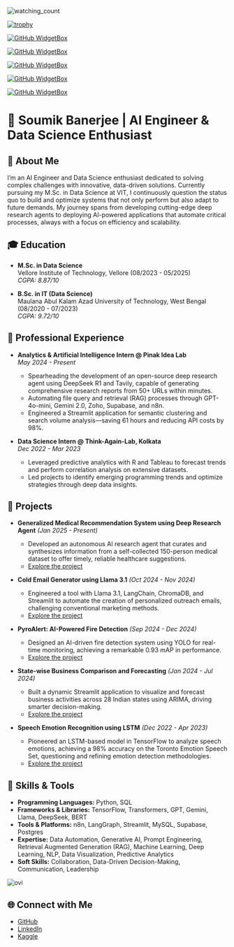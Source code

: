 <img src="https://komarev.com/ghpvc/?username=Soumiksb06&color=brightgreen" alt="watching_count" />

[![trophy](https://github-profile-trophy.vercel.app/?username=Soumiksb06)](https://github.com/ryo-ma/github-profile-trophy)

[![GitHub WidgetBox](https://github-widgetbox.vercel.app/api/skills?languages=python,sql,r)](https://github.com/Jurredr/github-widgetbox)

[![GitHub WidgetBox](https://github-widgetbox.vercel.app/api/skills?software=vscode,cursor,docker)](https://github.com/Jurredr/github-widgetbox)

[![GitHub WidgetBox](https://github-widgetbox.vercel.app/api/skills?tools=git,n8n,langgraph,supabase,streamlit,jupyter,mysql,postgres)](https://github.com/Jurredr/github-widgetbox)

[![GitHub WidgetBox](https://github-widgetbox.vercel.app/api/skills?libraries=transformers,tensorflow,bert,deepseek)](https://github.com/Jurredr/github-widgetbox)

[![GitHub WidgetBox](https://github-widgetbox.vercel.app/api/skills?frameworks=streamlit)](https://github.com/Jurredr/github-widgetbox)


# 🚀 Soumik Banerjee | AI Engineer & Data Science Enthusiast

## 🌟 About Me
I’m an AI Engineer and Data Science enthusiast dedicated to solving complex challenges with innovative, data-driven solutions. Currently pursuing my M.Sc. in Data Science at VIT, I continuously question the status quo to build and optimize systems that not only perform but also adapt to future demands. My journey spans from developing cutting-edge deep research agents to deploying AI-powered applications that automate critical processes, always with a focus on efficiency and scalability.

## 🎓 Education
- **M.Sc. in Data Science**  
  Vellore Institute of Technology, Vellore (08/2023 - 05/2025)  
  *CGPA: 8.87/10*

- **B.Sc. in IT (Data Science)**  
  Maulana Abul Kalam Azad University of Technology, West Bengal (08/2020 - 07/2023)  
  *CGPA: 9.72/10*

## 💼 Professional Experience
- **Analytics & Artificial Intelligence Intern @ Pinak Idea Lab**  
  *May 2024 - Present*  
  - Spearheading the development of an open-source deep research agent using DeepSeek R1 and Tavily, capable of generating comprehensive research reports from 50+ URLs within minutes.
  - Automating file query and retrieval (RAG) processes through GPT-4o-mini, Gemini 2.0, Zoho, Supabase, and n8n.
  - Engineered a Streamlit application for semantic clustering and search volume analysis—saving 61 hours and reducing API costs by 98%.

- **Data Science Intern @ Think-Again-Lab, Kolkata**  
  *Dec 2022 - Mar 2023*  
  - Leveraged predictive analytics with R and Tableau to forecast trends and perform correlation analysis on extensive datasets.
  - Led projects to identify emerging programming trends and optimize strategies through deep data insights.

## 🚀 Projects
- **Generalized Medical Recommendation System using Deep Research Agent** *(Jan 2025 - Present)*  
  - Developed an autonomous AI research agent that curates and synthesizes information from a self-collected 150-person medical dataset to offer timely, reliable healthcare suggestions.  
  - [Explore the project]([https://github.com/Soumiksb06/MediBot-Deep-Research])

- **Cold Email Generator using Llama 3.1** *(Oct 2024 - Nov 2024)*  
  - Engineered a tool with Llama 3.1, LangChain, ChromaDB, and Streamlit to automate the creation of personalized outreach emails, challenging conventional marketing methods.  
  - [Explore the project](https://github.com/Soumiksb06/Cold-Email-Generator)

- **PyroAlert: AI-Powered Fire Detection** *(Sep 2024 - Dec 2024)*  
  - Designed an AI-driven fire detection system using YOLO for real-time monitoring, achieving a remarkable 0.93 mAP in performance.  
  - [Explore the project](https://github.com/Soumiksb06/PyroAlert)

- **State-wise Business Comparison and Forecasting** *(Jan 2024 - Jul 2024)*  
  - Built a dynamic Streamlit application to visualize and forecast business activities across 28 Indian states using ARIMA, driving smarter decision-making.  
  - [Explore the project](https://github.com/Soumiksb06/Business-Comparison-and-Forecasting)

- **Speech Emotion Recognition using LSTM** *(Dec 2022 - Apr 2023)*  
  - Pioneered an LSTM-based model in TensorFlow to analyze speech emotions, achieving a 98% accuracy on the Toronto Emotion Speech Set, questioning and refining emotion detection methodologies.  
  - [Explore the project](https://github.com/Soumiksb06/Speech-Emotion-Recognition)

## 🚀 Skills & Tools
- **Programming Languages:** Python, SQL  
- **Frameworks & Libraries:** TensorFlow, Transformers, GPT, Gemini, Llama, DeepSeek, BERT  
- **Tools & Platforms:** n8n, LangGraph, Streamlit, MySQL, Supabase, Postgres  
- **Expertise:** Data Automation, Generative AI, Prompt Engineering, Retrieval Augmented Generation (RAG), Machine Learning, Deep Learning, NLP, Data Visualization, Predictive Analytics  
- **Soft Skills:** Collaboration, Data-Driven Decision-Making, Communication, Leadership

<img src="https://github-readme-stats.vercel.app/api/top-langs?username=Soumiksb06&show_icons=true&locale=en&layout=compact&theme=chartreuse-dark" alt="ovi" />

## 🌐 Connect with Me
- [GitHub](https://github.com/Soumiksb06)
- [LinkedIn](https://www.linkedin.com/in/soumikbsb6)
- [Kaggle](https://www.kaggle.com/soumiksb06)
